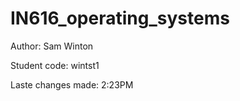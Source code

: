 # IN616_operating_systems

Author: Sam Winton

Student code: wintst1

Laste changes made: 2:23PM 



